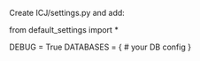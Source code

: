 Create ICJ/settings.py and add:

from default_settings import *

DEBUG = True
DATABASES = {
	# your DB config
    }
